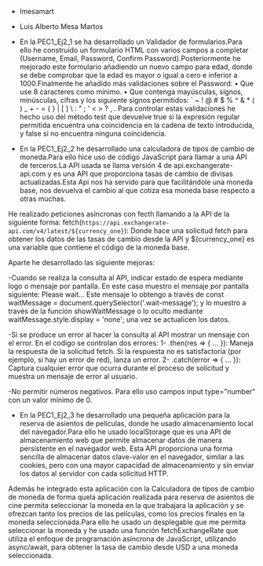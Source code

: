 - lmesamart

- Luis Alberto Mesa Martos

- En la PEC1_Ej2_1 se ha desarrollado un Validador de formularios.Para ello he construido un formulario HTML con varios campos a completar (Username, Email, Password, Confirm Password).Posteriormente he mejorado este formulario añadiendo un nuevo campo para edad, donde se debe comprobar que la edad es mayor o igual a cero e inferior a 1000.Finalmente he añadido más validaciones sobre el Password:
• Que use 8 caracteres como mínimo.
• Que contenga mayúsculas, signos, minúsculas, cifras y los siguiente signos permitidos: ` ~ ! @ # $ % ^ & * ( ) _ + - = { } | [ ] \ : " ; ' < > ? , . 
Para controlar estas validaciones he hecho uso del método test que devuelve true si la expresión regular permitida encuentra una coincidencia en la cadena de texto introducida, y false si no encuentra ninguna coincidencia.

- En la PEC1_Ej2_2 he desarrollado una calculadora de tipos de cambio de moneda.Para ello hice uso de código JavaScript para llamar a una API de terceros.La API usada se llama versión 4 de api.exchangerate-api.com y es una API que proporciona tasas de cambio de divisas actualizadas.Esta Api nos ha servido para que facilitándole una moneda base, nos devuelva el cambio al que cotiza esa moneda base respecto a otras muchas.

He realizado peticiones asíncronas con fecth llamando a la API de la siguiente forma:
  fetch(`https://api.exchangerate-api.com/v4/latest/${currency_one}`): Donde hace una solicitud fetch para obtener los datos de las tasas de cambio desde la API y ${currency_one} es una variable que contiene el código de la moneda base.

Aparte he desarrollado las siguiente mejoras:

-Cuando se realiza la consulta al API, indicar estado de espera mediante logo o mensaje por pantalla. En este caso muestro el mensaje por pantalla siguiente: Please wait...
Este mensaje lo obtengo a través de const waitMessage = document.querySelector('.wait-message'); y lo muestro a través de la función showWaitMessage o lo oculto mediante  waitMessage.style.display = 'none'; una vez se actualicen los datos.

-Si se produce un error al hacer la consulta al API mostrar un mensaje con el error. En el codigo se controlan dos errores:
1- .then(res => { ... }): Maneja la respuesta de la solicitud fetch. Si la respuesta no es satisfactoria (por ejemplo, si hay un error de red), lanza un error.
2- .catch(error => { ... }): Captura cualquier error que ocurra durante el proceso de solicitud y muestra un mensaje de error al usuario.

-No permitir números negativos. Para ello uso campos input type="number" con un valor mínimo de 0.

- En la PEC1_Ej2_3 he desarrollado una pequeña aplicación para la reserva de asientos de películas, donde he usado  almacenamiento local del navegador.Para ello he usado localStorage que es una API de almacenamiento web que permite almacenar datos de manera persistente en el navegador web. Esta API proporciona una forma sencilla de almacenar datos clave-valor en el navegador, similar a las cookies, pero con una mayor capacidad de almacenamiento y sin enviar los datos al servidor con cada solicitud HTTP.

Además he integrado esta aplicación con la Calculadora de tipos de cambio de moneda de forma quela aplicación realizada para reserva de asientos de cine permita seleccionar la moneda en la que trabajara la aplicación y se ofrezcan tanto los precios de las películas, como los precios finales en la moneda seleccionada.Para ello he usado un desplegable que me permita seleccionar la moneda y he usado una función fetchExchangeRate que utiliza el enfoque de programación asíncrona de JavaScript, utilizando async/await, para obtener la tasa de cambio desde USD a una moneda seleccionada.